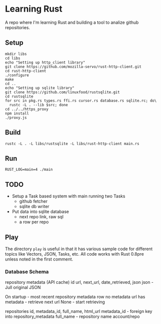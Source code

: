 # Learning Rust

A repo where I'm learning Rust and building a tool to analize github repositories.

## Setup
```
mkdir libs
cd libs
echo "Setting up http_client library"
git clone https://github.com/mozilla-servo/rust-http-client.git
cd rust-http-client
./configure
make
cd ..
echo "Setting up sqlite library"
git clone https://github.com/linuxfood/rustsqlite.git
cd rustsqlite
for src in pkg.rs types.rs ffi.rs cursor.rs database.rs sqlite.rc; do\
  rustc -L . --lib $src; done
cd ../../https_proxy
npm install
./proxy.js
```

## Build
```
rustc -L . -L libs/rustsqlite -L libs/rust-http-client main.rs
```

## Run

```
RUST_LOG=main=4 ./main
```

## TODO
* Setup a Task based system with main running two Tasks
  * github fetcher
  * sqlite db writer
* Put data into sqlite database
  * next repo link, raw sql
  * a row per repo

## Play
The directory `play` is useful in that it has various sample
code for different topics like Vectors, JSON, Tasks, etc.
All code works with Rust 0.8pre unless noted in the first comment.

### Database Schema

repository metadata (API cache)
id
url, next_url, date_retrieved, json
json - Jull original JSON

On startup - most recent repository metadata row
no metadata
url has metadata - retrieve next url
None - start retrieving

repositories
id, metadata_id, full_name, html_url
metadata_id - foreign key into repository_metadata
full_name - repository name account/repo


